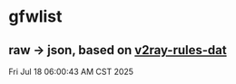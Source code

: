 # gfwlist
## raw -> json, based on [v2ray-rules-dat](https://github.com/Loyalsoldier/v2ray-rules-dat)
Fri Jul 18 06:00:43 AM CST 2025

